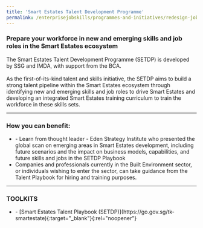 ```yaml
---
title: 'Smart Estates Talent Development Programme'
permalink: /enterprisejobskills/programmes-and-initiatives/redesign-jobs/hotel-job-redesign-initiative/job-redesign-for-the-food-services-sector/job-redesign-for-the-retail-sector/job-redesign-programme-for-environmental-services--cleaning--sector/lean-process-and-job-redesign-for-construction-sector/security-productivity-initiative/industry-40-human-capital-initiative--ihci-/service-industry-transformation-programme--sitp--for-lifestyle-sectors/smart-estates-talent-development-programme/
---
```


### Prepare your workforce in new and emerging skills and job roles in the Smart Estates ecosystem

The Smart Estates Talent Development Programme (SETDP) is developed by SSG and IMDA, with support from the BCA.<br><br>As the first-of-its-kind talent and skills initiative, the SETDP aims to build a strong talent pipeline within the Smart Estates ecosystem through identifying new and emerging skills and job roles to drive Smart Estates and developing an integrated Smart Estates training curriculum to train the workforce in these skills sets.

---

### How you can benefit:

<ul><li>- Learn from thought leader - Eden Strategy Institute who presented the global scan on emerging areas in Smart Estates development, including future scenarios and the impact on business models, capabilities, and future skills and jobs in the SETDP Playbook<br></li><li>Companies and professionals currently in the Built Environment sector, or individuals wishing to enter the sector, can take guidance from the Talent Playbook for hiring and training purposes.</li></ul>

---

### TOOLKITS

<ul><li>- [Smart Estates Talent Playbook (SETDP)](https://go.gov.sg/tk-smartestate){:target="_blank"}{:rel="noopener"}</li></ul>

